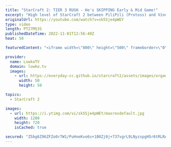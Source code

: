 ```yaml
---
title: "StarCraft 2: TIER 3 RUSH - He's SKIPPING Early & Mid Game!"
excerpt: "High level of StarCraft 2 between PiliPili (Protoss) and Vindicta (Terran). In this game the Protoss player decides to rush out tier 3 units right away, skipping both the early and mid game entirely.  Support my work on Patreon: https://www.patreon.com/lowkotv Become a YouTube member: https://lowko.tv/join"
originalUrl: https://youtube.com/watch?v=sk5Sje4pWEY
type: video
length: PT27M53S
publishedDateTime: 2022-11-01T12:56:40Z
heat: 50

featuredContent: "<iframe width=\"800\" height=\"500\" frameborder=\"0\" src=\"https://www.youtube.com/embed/sk5Sje4pWEY\" allow=\"accelerometer; autoplay; encrypted-media; gyroscope; picture-in-picture\" allowfullscreen></iframe>"

provider:
  name: LowkoTV
  domain: lowko.tv
  images:
    - url: https://everyday-cc.github.io/starcraft2/assets/images/organizations/lowko.tv-50x50.jpg
      width: 50
      height: 50

topics:
  - StarCraft 2

images:
  - url: https://i.ytimg.com/vi/sk5Sje4pWEY/maxresdefault.jpg
    width: 1280
    height: 720
    isCached: true

secured: "Z5bg6Z96ZFZo0r7W1/PuHneKvo6s+1B0Zj0j+737vgrL9LNyzspgH5r6tRLRAESWYjIdBPXXaOMlPz+fQnGix/bZRY96xZmYgQzCzByVLjwbsUnbg9XKUfnM/OzsFI2D4hmD7xe8NW80s3PhjVCkN/fJkmZD4SAUcXzyL4DkmkD2j28FxZ8zVK5KcVLpbNYW1kPVCo+G0pnXm6RN8HSN8wQqOo2OrcjFJjyhDp2QuXdHV8sYjFizL3VmuVK0NfLcSM7HYBO9TtLhAyvoL1npNGZnD0K1BkJhuUvxpkPmgv2ONw3fYwPYTKK/PrK1uuHhCRhuvzcLGWnzwXaUn/PDn7iLHfBPw0/E6eGRb/P80Pbzr7SW7Tuj9YWy+/ytZISonOBk950mxoyUuswCwgE1S3l2Ws1PbrgDg90A9OE1S40=;1gGKFpn3zGciYRNUGY91yg=="
---
```


